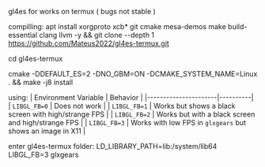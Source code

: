 gl4es for works on termux ( bugs not stable )

compilling: 
apt install xorgproto xcb* git cmake mesa-demos make build-essential clang llvm -y &&
git clone --depth 1 https://github.com/Mateus2022/gl4es-termux.git

cd gl4es-termux 

cmake -DDEFAULT_ES=2 -DNO_GBM=ON -DCMAKE_SYSTEM_NAME=Linux . && make -j8 install

using:
| Environment Variable | Behavior |
|----------------------|----------|
| `LIBGL_FB=0`         | Does not work |
| `LIBGL_FB=1`         | Works but shows a black screen with high/strange FPS |
| `LIBGL_FB=2`         | Works but with a black screen and high/strange FPS |
| `LIBGL_FB=3`         | Works with low FPS in `glxgears` but shows an image in X11 |

enter gl4es-termux folder:
LD_LIBRARY_PATH=lib:/system/lib64 LIBGL_FB=3 glxgears 
